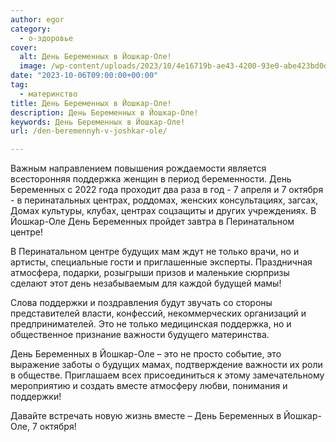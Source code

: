 ```yaml
---
author: egor
category:
  - о-здоровье
cover:
  alt: День Беременных в Йошкар-Оле!
  image: /wp-content/uploads/2023/10/4e16719b-ae43-4200-93e0-abe423bd0d45.jpg
date: "2023-10-06T09:00:00+00:00"
tag:
  - материнство
title: День Беременных в Йошкар-Оле!
description: День Беременных в Йошкар-Оле!
keywords: День Беременных в Йошкар-Оле!
url: /den-beremennyh-v-joshkar-ole/

---
```

Важным направлением повышения рождаемости является всесторонняя поддержка женщин в период беременности. День Беременных с 2022 года проходит два раза в год - 7 апреля и 7 октября - в перинатальных центрах, роддомах, женских консультациях, загсах, Домах культуры, клубах, центрах соцзащиты и других учреждениях. В Йошкар-Оле День Беременных пройдет завтра в Перинатальном центре!

В Перинатальном центре будущих мам ждут не только врачи, но и артисты, специальные гости и приглашенные эксперты. Праздничная атмосфера, подарки, розыгрыши призов и маленькие сюрпризы сделают этот день незабываемым для каждой будущей мамы!

Слова поддержки и поздравления будут звучать со стороны представителей власти, конфессий, некоммерческих организаций и предпринимателей. Это не только медицинская поддержка, но и общественное признание важности будущего материнства.

День Беременных в Йошкар-Оле – это не просто событие, это выражение заботы о будущих мамах, подтверждение важности их роли в обществе. Приглашаем всех присоединиться к этому замечательному мероприятию и создать вместе атмосферу любви, понимания и поддержки!

Давайте встречать новую жизнь вместе – День Беременных в Йошкар-Оле, 7 октября!
